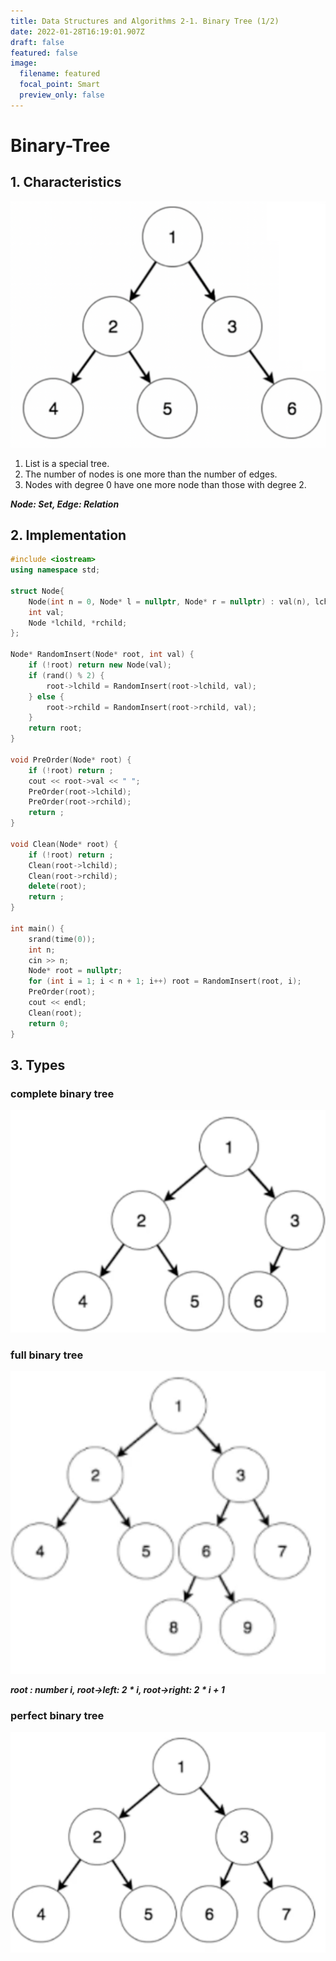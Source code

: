 ```yaml
---
title: Data Structures and Algorithms 2-1. Binary Tree (1/2)
date: 2022-01-28T16:19:01.907Z
draft: false
featured: false
image:
  filename: featured
  focal_point: Smart
  preview_only: false
---
```

# Binary-Tree

## 1. Characteristics

![](screen-shot-2022-01-25-at-11.29.38-am.png)

1. List is a special tree.
2. The number of nodes is one more than the number of edges.
3. Nodes with degree 0 have one more node than those with degree 2.

***Node: Set, Edge: Relation***

## 2. Implementation

```cpp
#include <iostream>
using namespace std;

struct Node{
    Node(int n = 0, Node* l = nullptr, Node* r = nullptr) : val(n), lchild(l), rchild(r) {}
    int val;
    Node *lchild, *rchild;
};

Node* RandomInsert(Node* root, int val) {
    if (!root) return new Node(val);
    if (rand() % 2) {
        root->lchild = RandomInsert(root->lchild, val);
    } else {
        root->rchild = RandomInsert(root->rchild, val);
    }
    return root;
}

void PreOrder(Node* root) {
    if (!root) return ;
    cout << root->val << " ";
    PreOrder(root->lchild);
    PreOrder(root->rchild);
    return ;
}

void Clean(Node* root) {
    if (!root) return ;
    Clean(root->lchild);
    Clean(root->rchild);
    delete(root);
    return ;
}

int main() {
    srand(time(0));
    int n;
    cin >> n;
    Node* root = nullptr;
    for (int i = 1; i < n + 1; i++) root = RandomInsert(root, i);
    PreOrder(root);
    cout << endl;
    Clean(root);
    return 0;
}
```

## 3. Types

### complete binary tree

![](complete.png)

### full binary tree

![](full.png)

***root : number i, root->left: 2 \* i, root->right: 2 \* i + 1***

### perfect binary tree

![](perfect.png)